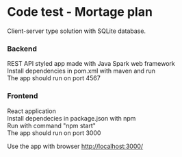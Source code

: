 # Code test - Mortage plan

Client-server type solution with SQLite database.

### Backend
REST API styled app made with Java Spark web framework  
Install dependencies in pom.xml with maven and run  
The app should run on port 4567  

### Frontend
React application  
Install dependecies in package.json with npm  
Run with command "npm start"  
The app should run on port 3000

Use the app with browser [http://localhost:3000/](http://localhost:3000/)



